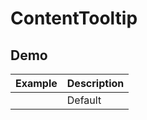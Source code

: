 # ContentTooltip

## Demo

| Example | Description |
| :--- | :--- |
| <content-tooltip id="hello" text="Hello, World"></content-tooltip> | Default |

<template for="hello">
  <style>
    div {
      background: red;
    }
  </style>
  <h1>Hello</h1>
</template>
